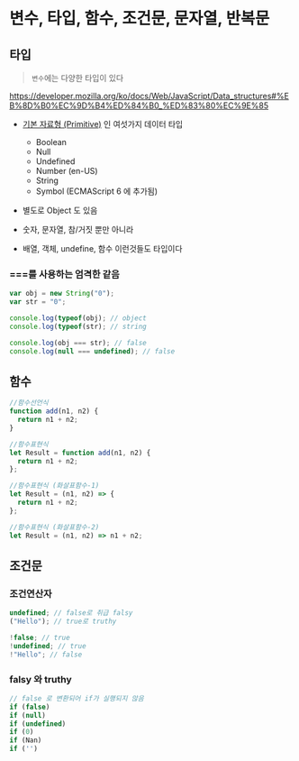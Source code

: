 # 변수, 타입, 함수, 조건문, 문자열, 반복문

## 타입

> `변수`에는 다양한 타입이 있다

https://developer.mozilla.org/ko/docs/Web/JavaScript/Data_structures#%EB%8D%B0%EC%9D%B4%ED%84%B0_%ED%83%80%EC%9E%85

- [기본 자료형 (Primitive)](https://developer.mozilla.org/ko/docs/Glossary/Primitive) 인 여섯가지 데이터 타입
  - Boolean
  - Null
  - Undefined
  - Number (en-US)
  - String
  - Symbol (ECMAScript 6 에 추가됨)
- 별도로 Object 도 있음

- 숫자, 문자열, 참/거짓 뿐만 아니라
- 배열, 객체, undefine, 함수 이런것들도 타입이다

### ===를 사용하는 엄격한 같음

```js
var obj = new String("0");
var str = "0";

console.log(typeof(obj); // object
console.log(typeof(str); // string

console.log(obj === str); // false
console.log(null === undefined); // false
```

## 함수

```js
//함수선언식
function add(n1, n2) {
  return n1 + n2;
}

//함수표현식
let Result = function add(n1, n2) {
  return n1 + n2;
};

//함수표현식 (화살표함수-1)
let Result = (n1, n2) => {
  return n1 + n2;
};

//함수표현식 (화살표함수-2)
let Result = (n1, n2) => n1 + n2;
```

## 조건문

### 조건연산자

```js
undefined; // false로 취급 falsy
("Hello"); // true로 truthy

!false; // true
!undefined; // true
!"Hello"; // false
```

### falsy 와 truthy

```js
// false 로 변환되어 if가 실행되지 않음
if (false)
if (null)
if (undefined)
if (0)
if (Nan)
if ('')
```
